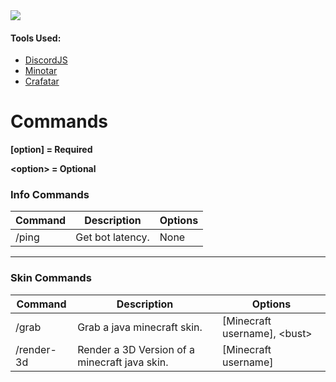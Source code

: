 <a href="https://top.gg/bot/734476629954265108">
  <img src="https://top.gg/api/widget/734476629954265108.svg">
</a>

#### Tools Used:
 * [DiscordJS](https://discord.js.org/#/docs/main/stable/general/welcome)
 * [Minotar](https://minotar.net)
 * [Crafatar](https://crafatar.com/)

# Commands

**[option] = Required**

**\<option\> = Optional**

### Info Commands

|Command|Description|Options|
|--|--|--|
|/ping|Get bot latency.|None

___

### Skin Commands

|Command|Description|Options
|--|--|--|
|/grab|Grab a java minecraft skin.|[Minecraft username], <bust\>
|/render-3d|Render a 3D Version of a minecraft java skin.|[Minecraft username]
